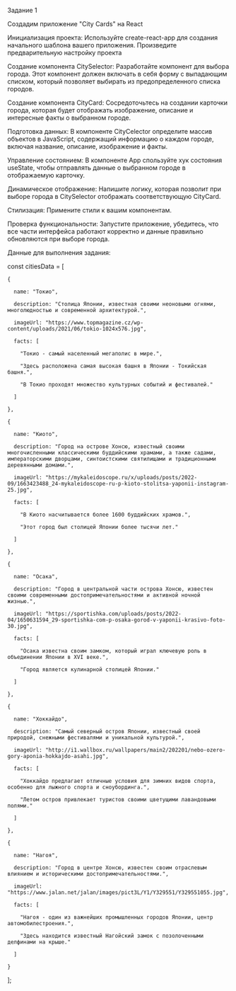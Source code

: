 Задание 1

Создадим приложение "City Cards" на React


Инициализация проекта: Используйте create-react-app для создания начального шаблона вашего приложения. Произведите предварительную настройку проекта


Создание компонента CitySelector: Разработайте компонент для выбора города. Этот компонент должен включать в себя форму с выпадающим списком, который позволяет выбирать из предопределенного списка городов.


Создание компонента CityCard: Сосредоточьтесь на создании карточки города, которая будет отображать изображение, описание и интересные факты о выбранном городе. 


Подготовка данных: В компоненте CityCelector определите массив объектов в JavaScript, содержащий информацию о каждом городе, включая название, описание, изображение и факты.


Управление состоянием: В компоненте App спользуйте хук состояния useState, чтобы отправлять данные о выбранном городе в отображаемую карточку.


Динамическое отображение: Напишите логику, которая позволит при выборе города в CitySelector отображать соответствующую CityCard.


Стилизация: Примените стили к вашим компонентам.


Проверка функциональности: Запустите приложение, убедитесь, что все части интерфейса работают корректно и данные правильно обновляются при выборе города.






Данные для выполнения задания:


const citiesData = [

    {

      name: "Токио",

      description: "Столица Японии, известная своими неоновыми огнями, многолюдностью и современной архитектурой.",

      imageUrl: "https://www.topmagazine.cz/wp-content/uploads/2021/06/tokio-1024x576.jpg",

      facts: [

        "Токио - самый населенный мегаполис в мире.",

        "Здесь расположена самая высокая башня в Японии - Токийская башня.",

        "В Токио проходят множество культурных событий и фестивалей."

      ]

    },

    {

      name: "Киото",

      description: "Город на острове Хонсю, известный своими многочисленными классическими буддийскими храмами, а также садами, императорскими дворцами, синтоистскими святилищами и традиционными деревянными домами.",

      imageUrl: "https://mykaleidoscope.ru/x/uploads/posts/2022-09/1663423488_24-mykaleidoscope-ru-p-kioto-stolitsa-yaponii-instagram-25.jpg",

      facts: [

        "В Киото насчитывается более 1600 буддийских храмов.",

        "Этот город был столицей Японии более тысячи лет."

      ]

    },

    {

      name: "Осака",

      description: "Город в центральной части острова Хонсю, известен своими современными достопримечательностями и активной ночной жизнью.",

      imageUrl: "https://sportishka.com/uploads/posts/2022-04/1650631594_29-sportishka-com-p-osaka-gorod-v-yaponii-krasivo-foto-30.jpg",

      facts: [

        "Осака известна своим замком, который играл ключевую роль в объединении Японии в XVI веке.",

        "Город является кулинарной столицей Японии."

      ]

    },

    {

      name: "Хоккайдо",

      description: "Самый северный остров Японии, известный своей природой, снежными фестивалями и уникальной культурой.",

      imageUrl: "http://i1.wallbox.ru/wallpapers/main2/202201/nebo-ozero-gory-aponia-hokkajdo-asahi.jpg",

      facts: [

        "Хоккайдо предлагает отличные условия для зимних видов спорта, особенно для лыжного спорта и сноубординга.",

        "Летом остров привлекает туристов своими цветущими лавандовыми полями."

      ]

    },

    {

      name: "Нагоя",

      description: "Город в центре Хонсю, известен своим отраслевым влиянием и историческими достопримечательностями.",

      imageUrl: "https://www.jalan.net/jalan/images/pict3L/Y1/Y329551/Y329551055.jpg",

      facts: [

        "Нагоя - один из важнейших промышленных городов Японии, центр автомобилестроения.",

        "Здесь находится известный Нагойский замок с позолоченными делфинами на крыше."

      ]

    }

  ];


